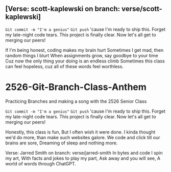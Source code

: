 ## [Verse: scott-kaplewski on branch: verse/scott-kaplewski]

`Git commit -m "I'm a genius"`
`Git push` 'cause I'm ready to ship this.
Forget my late-night code tears.
This project is finally clear.
Now let's all get to merging our peers!

If I'm being honest, coding makes my brain hurt
Sometimes I get mad, then random things I blurt
When assignments grow, say goodbye to your time
Cuz now the only thing your doing is an endless climb
Sometimes this class can feel hopeless,
cuz all of these words feel worthless.
# 2526-Git-Branch-Class-Anthem
Practicing Branches and making a song with the 2526 Senior Class

`Git commit -m "I'm a genius"`
`Git push` 'cause I'm ready to ship this.
Forget my late-night code tears.
This project is finally clear.
Now let's all get to merging our peers!

Honestly, this class is fun,
But I often wish it were done.
I kinda thought we'd do more,
than make such websites galore.
We code and click till our brains are sore,
Dreaming of sleep and nothing more. 

Verse: Jarred Smith on branch: verse/jarred-smith
In bytes and code I spin my art,
With facts and jokes to play my part,
Ask away and you will see,
A world of words through ChatGPT.